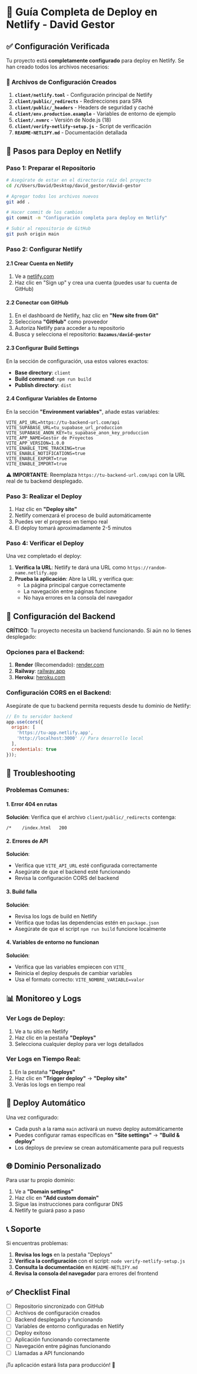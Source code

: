 # 🚀 Guía Completa de Deploy en Netlify - David Gestor

## ✅ Configuración Verificada

Tu proyecto está **completamente configurado** para deploy en Netlify. Se han creado todos los archivos necesarios:

### 📁 Archivos de Configuración Creados

1. **`client/netlify.toml`** - Configuración principal de Netlify
2. **`client/public/_redirects`** - Redirecciones para SPA
3. **`client/public/_headers`** - Headers de seguridad y caché
4. **`client/env.production.example`** - Variables de entorno de ejemplo
5. **`client/.nvmrc`** - Versión de Node.js (18)
6. **`client/verify-netlify-setup.js`** - Script de verificación
7. **`README-NETLIFY.md`** - Documentación detallada

## 🎯 Pasos para Deploy en Netlify

### Paso 1: Preparar el Repositorio

```bash
# Asegúrate de estar en el directorio raíz del proyecto
cd /c/Users/David/Desktop/david_gestor/david-gestor

# Agregar todos los archivos nuevos
git add .

# Hacer commit de los cambios
git commit -m "Configuración completa para deploy en Netlify"

# Subir al repositorio de GitHub
git push origin main
```

### Paso 2: Configurar Netlify

#### 2.1 Crear Cuenta en Netlify
1. Ve a [netlify.com](https://netlify.com)
2. Haz clic en "Sign up" y crea una cuenta (puedes usar tu cuenta de GitHub)

#### 2.2 Conectar con GitHub
1. En el dashboard de Netlify, haz clic en **"New site from Git"**
2. Selecciona **"GitHub"** como proveedor
3. Autoriza Netlify para acceder a tu repositorio
4. Busca y selecciona el repositorio: **`Bazamus/david-gestor`**

#### 2.3 Configurar Build Settings
En la sección de configuración, usa estos valores exactos:

- **Base directory**: `client`
- **Build command**: `npm run build`
- **Publish directory**: `dist`

#### 2.4 Configurar Variables de Entorno
En la sección **"Environment variables"**, añade estas variables:

```
VITE_API_URL=https://tu-backend-url.com/api
VITE_SUPABASE_URL=tu_supabase_url_produccion
VITE_SUPABASE_ANON_KEY=tu_supabase_anon_key_produccion
VITE_APP_NAME=Gestor de Proyectos
VITE_APP_VERSION=1.0.0
VITE_ENABLE_TIME_TRACKING=true
VITE_ENABLE_NOTIFICATIONS=true
VITE_ENABLE_EXPORT=true
VITE_ENABLE_IMPORT=true
```

**⚠️ IMPORTANTE**: Reemplaza `https://tu-backend-url.com/api` con la URL real de tu backend desplegado.

### Paso 3: Realizar el Deploy

1. Haz clic en **"Deploy site"**
2. Netlify comenzará el proceso de build automáticamente
3. Puedes ver el progreso en tiempo real
4. El deploy tomará aproximadamente 2-5 minutos

### Paso 4: Verificar el Deploy

Una vez completado el deploy:

1. **Verifica la URL**: Netlify te dará una URL como `https://random-name.netlify.app`
2. **Prueba la aplicación**: Abre la URL y verifica que:
   - La página principal cargue correctamente
   - La navegación entre páginas funcione
   - No haya errores en la consola del navegador

## 🔧 Configuración del Backend

**CRÍTICO**: Tu proyecto necesita un backend funcionando. Si aún no lo tienes desplegado:

### Opciones para el Backend:
1. **Render** (Recomendado): [render.com](https://render.com)
2. **Railway**: [railway.app](https://railway.app)
3. **Heroku**: [heroku.com](https://heroku.com)

### Configuración CORS en el Backend:
Asegúrate de que tu backend permita requests desde tu dominio de Netlify:

```javascript
// En tu servidor backend
app.use(cors({
  origin: [
    'https://tu-app.netlify.app',
    'http://localhost:3000' // Para desarrollo local
  ],
  credentials: true
}));
```

## 🚨 Troubleshooting

### Problemas Comunes:

#### 1. Error 404 en rutas
**Solución**: Verifica que el archivo `client/public/_redirects` contenga:
```
/*    /index.html   200
```

#### 2. Errores de API
**Solución**: 
- Verifica que `VITE_API_URL` esté configurada correctamente
- Asegúrate de que el backend esté funcionando
- Revisa la configuración CORS del backend

#### 3. Build falla
**Solución**:
- Revisa los logs de build en Netlify
- Verifica que todas las dependencias estén en `package.json`
- Asegúrate de que el script `npm run build` funcione localmente

#### 4. Variables de entorno no funcionan
**Solución**:
- Verifica que las variables empiecen con `VITE_`
- Reinicia el deploy después de cambiar variables
- Usa el formato correcto: `VITE_NOMBRE_VARIABLE=valor`

## 📊 Monitoreo y Logs

### Ver Logs de Deploy:
1. Ve a tu sitio en Netlify
2. Haz clic en la pestaña **"Deploys"**
3. Selecciona cualquier deploy para ver logs detallados

### Ver Logs en Tiempo Real:
1. En la pestaña **"Deploys"**
2. Haz clic en **"Trigger deploy"** → **"Deploy site"**
3. Verás los logs en tiempo real

## 🔄 Deploy Automático

Una vez configurado:
- Cada push a la rama `main` activará un nuevo deploy automáticamente
- Puedes configurar ramas específicas en **"Site settings"** → **"Build & deploy"**
- Los deploys de preview se crean automáticamente para pull requests

## 🌐 Dominio Personalizado

Para usar tu propio dominio:

1. Ve a **"Domain settings"**
2. Haz clic en **"Add custom domain"**
3. Sigue las instrucciones para configurar DNS
4. Netlify te guiará paso a paso

## 📞 Soporte

Si encuentras problemas:

1. **Revisa los logs** en la pestaña "Deploys"
2. **Verifica la configuración** con el script: `node verify-netlify-setup.js`
3. **Consulta la documentación** en `README-NETLIFY.md`
4. **Revisa la consola del navegador** para errores del frontend

## ✅ Checklist Final

- [ ] Repositorio sincronizado con GitHub
- [ ] Archivos de configuración creados
- [ ] Backend desplegado y funcionando
- [ ] Variables de entorno configuradas en Netlify
- [ ] Deploy exitoso
- [ ] Aplicación funcionando correctamente
- [ ] Navegación entre páginas funcionando
- [ ] Llamadas a API funcionando

¡Tu aplicación estará lista para producción! 🎉
